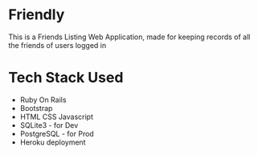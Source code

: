 # Friendly 
This is a Friends Listing Web Application, made for keeping records of all the friends of users logged in


# Tech Stack Used
- Ruby On Rails
- Bootstrap
- HTML CSS Javascript
- SQLite3 - for Dev
- PostgreSQL - for Prod 
- Heroku deployment